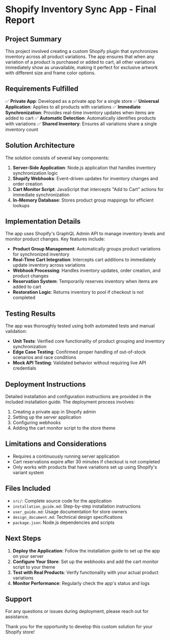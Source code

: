 # Shopify Inventory Sync App - Final Report

## Project Summary

This project involved creating a custom Shopify plugin that synchronizes inventory across all product variations. The app ensures that when any variation of a product is purchased or added to cart, all other variations immediately show as unavailable, making it perfect for exclusive artwork with different size and frame color options.

## Requirements Fulfilled

✅ **Private App**: Developed as a private app for a single store
✅ **Universal Application**: Applies to all products with variations
✅ **Immediate Synchronization**: Provides real-time inventory updates when items are added to cart
✅ **Automatic Detection**: Automatically identifies products with variations
✅ **Shared Inventory**: Ensures all variations share a single inventory count

## Solution Architecture

The solution consists of several key components:

1. **Server-Side Application**: Node.js application that handles inventory synchronization logic
2. **Shopify Webhooks**: Event-driven updates for inventory changes and order creation
3. **Cart Monitor Script**: JavaScript that intercepts "Add to Cart" actions for immediate synchronization
4. **In-Memory Database**: Stores product group mappings for efficient lookups

## Implementation Details

The app uses Shopify's GraphQL Admin API to manage inventory levels and monitor product changes. Key features include:

- **Product Group Management**: Automatically groups product variations for synchronized inventory
- **Real-Time Cart Integration**: Intercepts cart additions to immediately update inventory across variations
- **Webhook Processing**: Handles inventory updates, order creation, and product changes
- **Reservation System**: Temporarily reserves inventory when items are added to cart
- **Restoration Logic**: Returns inventory to pool if checkout is not completed

## Testing Results

The app was thoroughly tested using both automated tests and manual validation:

- **Unit Tests**: Verified core functionality of product grouping and inventory synchronization
- **Edge Case Testing**: Confirmed proper handling of out-of-stock scenarios and race conditions
- **Mock API Testing**: Validated behavior without requiring live API credentials

## Deployment Instructions

Detailed installation and configuration instructions are provided in the included installation guide. The deployment process involves:

1. Creating a private app in Shopify admin
2. Setting up the server application
3. Configuring webhooks
4. Adding the cart monitor script to the store theme

## Limitations and Considerations

- Requires a continuously running server application
- Cart reservations expire after 30 minutes if checkout is not completed
- Only works with products that have variations set up using Shopify's variant system

## Files Included

- `src/`: Complete source code for the application
- `installation_guide.md`: Step-by-step installation instructions
- `user_guide.md`: Usage documentation for store owners
- `design_document.md`: Technical design specifications
- `package.json`: Node.js dependencies and scripts

## Next Steps

1. **Deploy the Application**: Follow the installation guide to set up the app on your server
2. **Configure Your Store**: Set up the webhooks and add the cart monitor script to your theme
3. **Test with Real Products**: Verify functionality with your actual product variations
4. **Monitor Performance**: Regularly check the app's status and logs

## Support

For any questions or issues during deployment, please reach out for assistance.

Thank you for the opportunity to develop this custom solution for your Shopify store!
